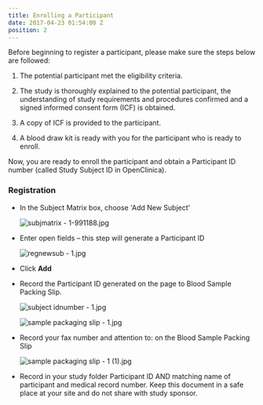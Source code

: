 ```yaml
---
title: Enrolling a Participant
date: 2017-04-23 01:54:00 Z
position: 2
---
```


Before beginning to register a participant, please make sure the steps below are followed:

1. The potential participant met the eligibility criteria.

2. The study is thoroughly explained to the potential participant, the understanding of study requirements and procedures confirmed and a signed informed consent form (ICF) is obtained.

3. A copy of ICF is provided to the participant.

4. A blood draw kit is ready with you for the participant who is ready to enroll.

Now, you are ready to enroll the participant and obtain a Participant ID number (called Study Subject ID in OpenClinica).

### Registration

* In the Subject Matrix box, choose 'Add New Subject'

  ![subjmatrix - 1-991188.jpg](/uploads/subjmatrix%20-%201-991188.jpg)

* Enter open fields – this step will generate a Participant ID

  ![regnewsub - 1.jpg](/uploads/regnewsub%20-%201.jpg)

* Click **Add**

* Record the Participant ID generated on the page to Blood Sample Packing Slip.

  ![subject idnumber - 1.jpg](/uploads/subject%20idnumber%20-%201.jpg)

  ![sample packaging slip - 1.jpg](/uploads/sample%20packaging%20slip%20-%201.jpg)

* Record your fax number and attention to: on the Blood Sample Packing Slip

  ![sample packaging slip - 1 (1).jpg](/uploads/sample%20packaging%20slip%20-%201%20(1).jpg)

* Record in your study folder Participant ID AND matching name of participant and medical record number.  Keep this document in a safe place at your site and do not share with study sponsor.